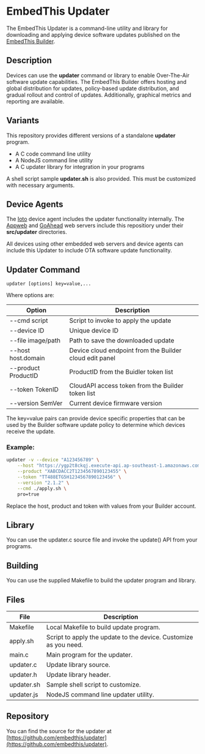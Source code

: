 # EmbedThis Updater

The EmbedThis Updater is a command-line utility and library for downloading and applying device software updates published on the [EmbedThis Builder](https://admin.embedthis.com).

## Description

Devices can use the **updater** command or library to enable Over-The-Air software update capabilities. The EmbedThis Builder offers hosting and global distribution for updates, policy-based update distribution, and gradual rollout and control of updates. Additionally, graphical metrics and reporting are available.

## Variants

This repository provides different versions of a standalone **updater** program.

* A C code command line utility
* A NodeJS command line utility
* A C updater library for integration in your programs

A shell script sample **updater.sh** is also provided. This must be customized with necessary arguments.

## Device Agents

The [Ioto](https://www.embedthis.com/ioto/) device agent includes the updater functionality internally. The [Appweb](https://www.embedthis.com/appweb/) and [GoAhead](https://www.embedthis.com/goahead/) web servers include this repositiory under their **src/updater** directories.

All devices using other embedded web servers and device agents can include this Updater to include OTA software update functionality.

## Updater Command

    updater [options] key=value,...

Where options are:

Option | Description
-|-
--cmd script        | Script to invoke to apply the update
--device ID         | Unique device ID
--file image/path   | Path to save the downloaded update
--host host.domain  | Device cloud endpoint from the Builder cloud edit panel
--product ProductID | ProductID from the Buidler token list
--token TokenID     | CloudAPI access token from the Builder token list
--version SemVer    | Current device firmware version

The key=value pairs can provide device specific properties that can be used by the Builder software
update policy to determine which devices receive the update.

### Example:

```Bash
updater -v --device "A123456789" \
    --host "https://ygp2t8ckqj.execute-api.ap-southeast-1.amazonaws.com" \
    --product "XABCDACC2T1234567890123455" \
    --token "TT488ETG5H1234567890123456" \
    --version "2.1.2" \
    --cmd ./apply.sh \
    pro=true
```
    
Replace the host, product and token with values from your Builder account.

## Library

You can use the updater.c source file and invoke the update() API from your programs.

## Building

You can use the supplied Makefile to build the updater program and library.

## Files

File | Description
-|-
Makefile | Local Makefile to build update program.
apply.sh | Script to apply the update to the device. Customize as you need.
main.c | Main program for the updater.
updater.c | Update library source.
updater.h | Update library header.
updater.sh | Sample shell script to customize.
updater.js | NodeJS command line updater utility.

## Repository

You can find the source for the updater at [https://github.com/embedthis/updater](https://github.com/embedthis/updater).